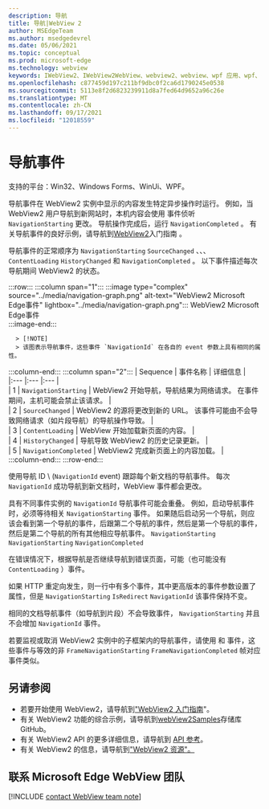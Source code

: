 ```yaml
---
description: 导航
title: 导航|WebView 2
author: MSEdgeTeam
ms.author: msedgedevrel
ms.date: 05/06/2021
ms.topic: conceptual
ms.prod: microsoft-edge
ms.technology: webview
keywords: IWebView2、IWebView2WebView、webview2、webview、wpf 应用、wpf、edge、ICoreWebView2、ICoreWebView2Host、浏览器控件、边缘 html
ms.openlocfilehash: c877459d197c211bf9dbc0f2ca6d1790245e0538
ms.sourcegitcommit: 5113e8f2d6823239911d8a7fed64d9652a96c26e
ms.translationtype: MT
ms.contentlocale: zh-CN
ms.lasthandoff: 09/17/2021
ms.locfileid: "12018559"
---
```

# <a name="navigation-events"></a>导航事件  

支持的平台：Win32、Windows Forms、WinUi、WPF。

导航事件在 WebView2 实例中显示的内容发生特定异步操作时运行。  例如，当 WebView2 用户导航到新网站时，本机内容会使用 事件侦听 `NavigationStarting` 更改。  导航操作完成后，运行 `NavigationCompleted` 。  有关导航事件的良好示例，请导航到[WebView2][Webview2IndexGetStarted]入门指南 。  

<!--todo:  Move the relevant information out of the get started guide to better focus the content and leave the most concise elements in the get started guide.  -->   

导航事件的正常顺序为 `NavigationStarting` `SourceChanged` 、、、 `ContentLoading` `HistoryChanged` 和 `NavigationCompleted` 。  以下事件描述每次导航期间 WebView2 的状态。  

:::row:::
   :::column span="1":::
      :::image type="complex" source="../media/navigation-graph.png" alt-text="WebView2 Microsoft Edge事件" lightbox="../media/navigation-graph.png":::
         WebView2 Microsoft Edge事件  
      :::image-end:::  
      
      > [!NOTE]
      > 该图表示导航事件，这些事件 `NavigationId` 在各自的 event 参数上具有相同的属性。  
   :::column-end:::
   :::column span="2":::
      | Sequence | 事件名称 | 详细信息 |  
      |:--- |:--- |:--- |  
      | 1 | `NavigationStarting`  |  WebView2 开始导航，导航结果为网络请求。  在事件期间，主机可能会禁止该请求。  |  
      | 2 | `SourceChanged`  |  WebView2 的源将更改到新的 URL。  该事件可能由不会导致网络请求（如片段导航）的导航操作导致。  |  
      | 3 | `ContentLoading`  |  WebView 开始加载新页面的内容。  |  
      | 4 | `HistoryChanged`  |  导航导致 WebView2 的历史记录更新。  |  
      | 5 | `NavigationCompleted`  |  WebView2 完成新页面上的内容加载。  |  
   :::column-end:::
:::row-end:::

使用导航 ID \ (`NavigationId` event\) 跟踪每个新文档的导航事件。  每次 `NavigationId` 成功导航到新文档时，WebView 事件都会更改。  

 具有不同事件实例的 `NavigationId` 导航事件可能会重叠。  例如，启动导航事件时，必须等待相关 `NavigationStarting` 事件。  如果随后启动另一个导航，则应该会看到第一个导航的事件，后跟第二个导航的事件，然后是第一个导航的事件，然后是第二个导航的所有其他相应导航事件。 `NavigationStarting` `NavigationStarting` `NavigationCompleted`  
 
 在错误情况下，根据导航是否继续导航到错误页面，可能（也可能没有 `ContentLoading` ）事件。  
 
 如果 HTTP 重定向发生，则一行中有多个事件，其中更高版本的事件参数设置了属性，但是 `NavigationStarting` `IsRedirect` `NavigationId` 该事件保持不变。  
 
 相同的文档导航事件（如导航到片段）不会导致事件， `NavigationStarting` 并且不会增加 `NavigationId` 事件。  

若要监视或取消 WebView2 实例中的子框架内的导航事件，请使用 和 事件，这些事件与等效的非 `FrameNavigationStarting` `FrameNavigationCompleted` 帧对应事件类似。  

## <a name="see-also"></a>另请参阅  

*   若要开始使用 WebView2，请导航到["WebView2 入门指南][Webview2IndexGetStarted]"。  
*   有关 WebView2 功能的综合示例，请导航到[webView2Samples][GithubMicrosoftedgeWebview2samples]存储库GitHub。  
*   有关 WebView2 API 的更多详细信息，请导航到 [API 参考][DotnetApiMicrosoftWebWebview2WpfWebview2]。  
*   有关 WebView2 的信息，请导航到["WebView2 资源"。][Webview2IndexNextSteps]  

## <a name="getting-in-touch-with-the-microsoft-edge-webview-team"></a>联系 Microsoft Edge WebView 团队  

[!INCLUDE [contact WebView team note](../includes/contact-webview-team-note.md)]  

<!-- links -->  

[Webview2IndexGetStarted]: ../index.md#get-started "入门 - WebView2 Microsoft Edge简介|Microsoft Docs"  
[Webview2IndexNextSteps]: ../index.md#next-steps "下一步 - Microsoft Edge WebView2 |Microsoft Docs"  

[DotnetApiMicrosoftWebWebview2WpfWebview2]: /dotnet/api/microsoft.web.webview2.wpf.webview2 "WebView2 类|Microsoft Docs"  

[GithubMicrosoftedgeWebview2samples]: https://github.com/MicrosoftEdge/WebView2Samples "WebView2 示例 - MicrosoftEdge/WebView2Samples | GitHub"  
